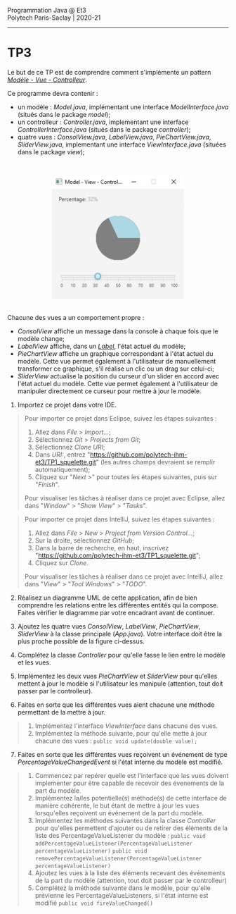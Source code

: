 Programmation Java @ Et3
<br>
Polytech Paris-Saclay | 2020-21

___

# TP3

Le but de ce TP est de comprendre comment s'implémente un pattern [*Modèle - Vue - Controlleur*](https://baptiste-wicht.developpez.com/tutoriels/conception/mvc/).

Ce programme devra contenir :

  - un modèle : *Model.java*, implémentant une interface *ModelInterface.java* (situés dans le package *model*);
  - un controlleur : *Controller.java*, implementant une interface *ControllerInterface.java* (situés dans le package *controller*);
  - quatre vues : *ConsolView.java*, *LabelView.java*, *PieChartView.java*, *SliderView.java*, implementant une interface *ViewInterface.java* (situées dans le package *view*);

<br><div align="center"><img src="images/mvc_app.jpg" width="300"></img></div><br>

Chacune des vues a un comportement propre :
 - *ConsolView* affiche un message dans la console à chaque fois que le modèle change;
 - *LabelView* affiche, dans un [*Label*](https://docs.oracle.com/javase/8/javafx/api/javafx/scene/control/Label.html), l'état actuel du modèle;
 - *PieChartView* affiche un graphique correspondant à l'état actuel du modèle. Cette vue permet également à l'utilisateur de manuellement transformer ce graphique, s'il réalise un clic ou un drag sur celui-ci;
 - *SliderView* actualise la position du curseur d'un slider en accord avec l'état actuel du modèle. Cette vue permet également à l'utilisateur de manipuler directement ce curseur pour mettre à jour le modèle.

1. Importez ce projet dans votre IDE.

> Pour importer ce projet dans Eclipse, suivez les étapes suivantes :
>   1) Allez dans *File* > *Import...*;
>   2) Sélectionnez *Git* > *Projects from Git*;
>   3) Sélectionnez *Clone URI*;
>   4) Dans *URI:*, entrez "https://github.com/polytech-ihm-et3/TP1_squelette.git" (les autres champs devraient se remplir automatiquement);
>   5) Cliquez sur "*Next >*" pour toutes les étapes suivantes, puis sur "*Finish*".
>   
> Pour visualiser les tâches à réaliser dans ce projet avec Eclipse, allez dans "*Window*" > "*Show View*" > "*Tasks*".

> Pour importer ce projet dans IntelliJ, suivez les étapes suivantes :
>   1) Allez dans *File* > *New* > *Project from Version Control...*;
>   2) Sur la droite, sélectionnez *GitHub*;
>   3) Dans la barre de recherche, en haut, inscrivez "https://github.com/polytech-ihm-et3/TP1_squelette.git";
>   4) Cliquez sur *Clone*.
>   
> Pour visualiser les tâches à réaliser dans ce projet avec IntelliJ, allez dans "*View*" > "*Tool Windows*" > "*TODO*".

2. Réalisez un diagramme UML de cette application, afin de bien comprendre les relations entre les différentes entités qui la compose. Faites vérifier le diagramme par votre encadrant avant de continuer.

3. Ajoutez les quatre vues *ConsolView*, *LabelView*, *PieChartView*, *SliderView* à la classe principale (*App.java*). Votre interface doit être la plus proche possible de la figure ci-dessus.

4. Complétez la classe *Controller* pour qu'elle fasse le lien entre le modèle et les vues.

5. Implémentez les deux vues *PieChartView* et *SliderView* pour qu'elles mettent à jour le modèle si l'utilisateur les manipule (attention, tout doit passer par le controlleur).

6. Faites en sorte que les différentes vues aient chacune une méthode permettant de la mettre à jour.

> 1) Implémentez l'interface *ViewInterface* dans chacune des vues.
> 2) Implémentez la méthode suivante, pour qu'elle mette à jour chacune des vues :
> `public void update(double value);`

7. Faites en sorte que les différentes vues reçoivent un événement de type *PercentageValueChangedEvent* si l'état interne du modèle est modifié.

> 1) Commencez par repérer quelle est l'interface que les vues doivent implementer pour être capable de recevoir des évenements de la part du modèle.
> 2) Implémentez la/les potentielle(s) méthode(s) de cette interface de manière cohérente, le but étant de mettre à jour les vues lorsqu'elles reçoivent un événement de la part du modèle.
> 3) Implémentez les méthodes suivantes dans la classe *Controller* pour qu'elles permettent d'ajouter ou de retirer des éléments de la liste des PercentageValueListener du modèle :
> `public void addPercentageValueListener(PercentageValueListener percentageValueListener)`
> `public void removePercentageValueListener(PercentageValueListener percentageValueListener)`
> 4) Ajoutez les vues à la liste des éléments recevant des événements de la part du modèle (attention, tout doit passer par le controlleur)
> 5) Complétez la méthode suivante dans le modèle, pour qu'elle prévienne les PercentageValueListeners, si l'état interne est modifié
> `public void fireValueChanged()`
